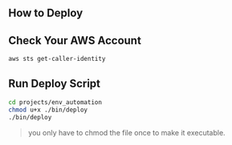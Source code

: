 

## How to Deploy

## Check Your AWS Account 

```sh
aws sts get-caller-identity
```  



## Run Deploy Script
```sh
cd projects/env_automation
chmod u+x ./bin/deploy
./bin/deploy
```

> you only have to chmod the file once to make it executable. 
